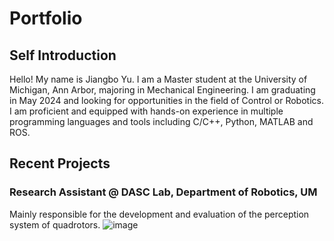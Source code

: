 # Portfolio
## Self Introduction
Hello! My name is Jiangbo Yu. 
I am a Master student at the University of Michigan, Ann Arbor, majoring in Mechanical Engineering. I am graduating in May 2024 and looking for opportunities in the field of Control or Robotics. I am proficient and equipped with hands-on experience in multiple programming languages and tools including C/C++, Python, MATLAB and ROS.
## Recent Projects
### Research Assistant @ DASC Lab, Department of Robotics, UM
Mainly responsible for the development and evaluation of the perception system of quadrotors.
![image](https://github.com/JiangboJumbo/Portfolio/blob/main/src/odometry.gif)
